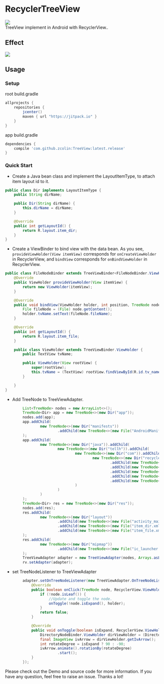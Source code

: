 # RecyclerTreeView
[![](https://jitpack.io/v/TellH/RecyclerTreeView.svg)](https://jitpack.io/#TellH/RecyclerTreeView)</br>
TreeView implement in Android with RecyclerView..

## Effect
![](https://raw.githubusercontent.com/TellH/RecyclerTreeView/master/raw/effect.gif)

## Usage
### Setup
root build.gradle
```groovy
allprojects {
    repositories {
        jcenter()
        maven { url "https://jitpack.io" }
    }
}
```
app build.gradle
```groovy
dependencies {
    compile 'com.github.zcolin:TreeView:latest.release'
}
```



### Quick Start

- Create a Java bean class and  implement the LayoutItemType, to attach item layout id to it.

```java
public class Dir implements LayoutItemType {
    public String dirName;

    public Dir(String dirName) {
        this.dirName = dirName;
    }

    @Override
    public int getLayoutId() {
        return R.layout.item_dir;
    }
}
```



- Create a ViewBinder to bind view with the data bean. As you see, `provideViewHolder(View itemView)` corresponds for `onCreateViewHolder` in RecyclerView, and `bindView` corresponds for `onBindViewHolder` in RecyclerView. 

```java
public class FileNodeBinder extends TreeViewBinder<FileNodeBinder.ViewHolder> {
    @Override
    public ViewHolder provideViewHolder(View itemView) {
        return new ViewHolder(itemView);
    }

    @Override
    public void bindView(ViewHolder holder, int position, TreeNode node) {
        File fileNode = (File) node.getContent();
        holder.tvName.setText(fileNode.fileName);
    }

    @Override
    public int getLayoutId() {
        return R.layout.item_file;
    }

    public class ViewHolder extends TreeViewBinder.ViewHolder {
        public TextView tvName;

        public ViewHolder(View rootView) {
            super(rootView);
            this.tvName = (TextView) rootView.findViewById(R.id.tv_name);
        }

    }
}
```



- Add TreeNode to TreeViewAdapter.

```java
        List<TreeNode> nodes = new ArrayList<>();
        TreeNode<Dir> app = new TreeNode<>(new Dir("app"));
        nodes.add(app);
        app.addChild(
                new TreeNode<>(new Dir("manifests"))
                        .addChild(new TreeNode<>(new File("AndroidManifest.xml")))
        );
        app.addChild(
                new TreeNode<>(new Dir("java")).addChild(
                        new TreeNode<>(new Dir("tellh")).addChild(
                                new TreeNode<>(new Dir("com")).addChild(
                                        new TreeNode<>(new Dir("recyclertreeview"))
                                                .addChild(new TreeNode<>(new File("Dir")))
                                                .addChild(new TreeNode<>(new File("DirectoryNodeBinder")))
                                                .addChild(new TreeNode<>(new File("File")))
                                                .addChild(new TreeNode<>(new File("FileNodeBinder")))
                                                .addChild(new TreeNode<>(new File("TreeViewBinder")))
                                )
                        )
                )
        );
        TreeNode<Dir> res = new TreeNode<>(new Dir("res"));
        nodes.add(res);
        res.addChild(
                new TreeNode<>(new Dir("layout"))
                        .addChild(new TreeNode<>(new File("activity_main.xml")))
                        .addChild(new TreeNode<>(new File("item_dir.xml")))
                        .addChild(new TreeNode<>(new File("item_file.xml")))
        );
        res.addChild(
                new TreeNode<>(new Dir("mipmap"))
                        .addChild(new TreeNode<>(new File("ic_launcher.png")))
        );
        TreeViewAdapter adapter = new TreeViewAdapter(nodes, Arrays.asList(new FileNodeBinder(), new DirectoryNodeBinder()));
        rv.setAdapter(adapter);
```

- set TreeNodeListener to TreeViewAdapter

```java
        adapter.setOnTreeNodeListener(new TreeViewAdapter.OnTreeNodeListener() {
            @Override
            public boolean onClick(TreeNode node, RecyclerView.ViewHolder holder) {
                if (!node.isLeaf()) {
                    //Update and toggle the node.
                    onToggle(!node.isExpand(), holder);
                }
                return false;
            }

            @Override
            public void onToggle(boolean isExpand, RecyclerView.ViewHolder holder) {
                DirectoryNodeBinder.ViewHolder dirViewHolder = (DirectoryNodeBinder.ViewHolder) holder;
                final ImageView ivArrow = dirViewHolder.getIvArrow();
                int rotateDegree = isExpand ? 90 : -90;
                ivArrow.animate().rotationBy(rotateDegree)
                        .start();
            }
        });
```



Please check out the Demo and source code for more information. If you have any question, feel free to raise an issue. Thanks a lot!
